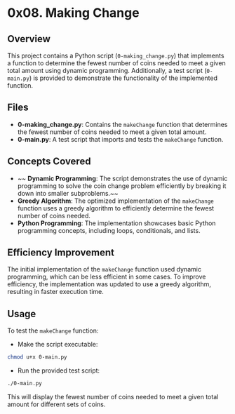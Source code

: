 # 0x08. Making Change

## Overview

This project contains a Python script (`0-making_change.py`) that implements a function to determine the fewest number of coins needed to meet a given total amount using dynamic programming. Additionally, a test script (`0-main.py`) is provided to demonstrate the functionality of the implemented function.

## Files

- **0-making_change.py**: Contains the `makeChange` function that determines the fewest number of coins needed to meet a given total amount.
- **0-main.py**: A test script that imports and tests the `makeChange` function.

## Concepts Covered

- ~~ **Dynamic Programming**: The script demonstrates the use of dynamic programming to solve the coin change problem efficiently by breaking it down into smaller subproblems.~~
- **Greedy Algorithm**: The optimized implementation of the `makeChange` function uses a greedy algorithm to efficiently determine the fewest number of coins needed.
- **Python Programming**: The implementation showcases basic Python programming concepts, including loops, conditionals, and lists.

## Efficiency Improvement

The initial implementation of the `makeChange` function used dynamic programming, which can be less efficient in some cases. To improve efficiency, the implementation was updated to use a greedy algorithm, resulting in faster execution time.

## Usage

To test the `makeChange` function:
- Make the script executable:
```bash
chmod u+x 0-main.py
```
- Run the provided test script:

```bash
./0-main.py
```

This will display the fewest number of coins needed to meet a given total amount for different sets of coins.
